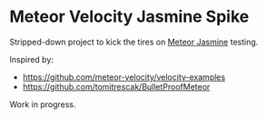 # Meteor Velocity Jasmine Spike

Stripped-down project to kick the tires on
[Meteor Jasmine](https://github.com/Sanjo/meteor-jasmine) testing.

Inspired by:
 - https://github.com/meteor-velocity/velocity-examples
 - https://github.com/tomitrescak/BulletProofMeteor

Work in progress.
